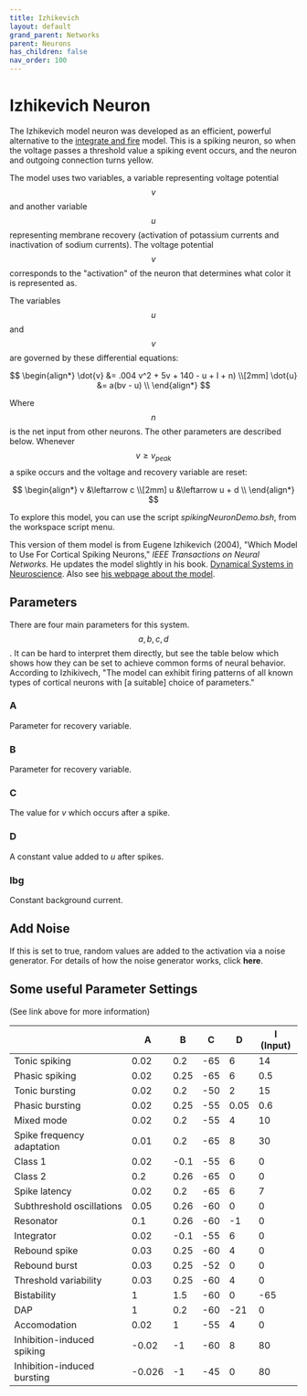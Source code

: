 ```yaml
---
title: Izhikevich
layout: default
grand_parent: Networks
parent: Neurons
has_children: false
nav_order: 100
---
```


# Izhikevich Neuron

The Izhikevich model neuron was developed as an efficient, powerful alternative to the [integrate and fire](integrateAndFire.html) model. This is a spiking neuron, so when the voltage passes a threshold value a spiking event occurs, and the neuron and outgoing connection turns yellow.

The model uses two variables, a variable representing voltage potential $$v$$ and another variable $$u$$ representing membrane recovery (activation of potassium currents and inactivation of sodium currents). The voltage potential $$v$$ corresponds to the "activation" of the neuron that determines what color it is represented as. 

The variables $$u$$ and $$v$$ are governed by these differential equations:

$$
\begin{align*}
\dot{v} &= .004 v^2 + 5v + 140 - u + I + n) \\[2mm]
\dot{u} &= a(bv - u) \\
\end{align*}
$$

Where $$n$$ is the net input from other neurons. The other parameters are described below. Whenever $$v \geq v_{peak}$$ a spike occurs and the voltage and recovery variable are reset:

$$
\begin{align*}
v &\leftarrow c \\[2mm]
u &\leftarrow u + d \\
\end{align*}
$$

To explore this model, you can use the script *spikingNeuronDemo.bsh*, from the workspace script menu.

This version of them model is from Eugene Izhikevich (2004), "Which Model to Use For Cortical Spiking Neurons," *IEEE Transactions on Neural Networks.* He updates the model slightly in his book. [Dynamical Systems in Neuroscience](https://www.izhikevich.org/publications/dsn.pdf). Also see [his webpage about the model](http://www.izhikevich.org/publications/whichmod.htm).

## Parameters

There are four main parameters for this system. $$a, b, c, d$$. It can be hard to interpret them directly, but see the table below which shows how they can be set to achieve common forms of neural behavior. According to Izhikivech, "The model can exhibit firing patterns of all known types of cortical neurons with [a suitable] choice of parameters."


### A

Parameter for recovery variable.

### B

Parameter for recovery variable.

### C

The value for *v* which occurs after a spike.

### D

A constant value added to *u* after spikes.

### Ibg

Constant background current.

## Add Noise

If this is set to true, random values are added to the activation via a noise generator. For details of how the noise generator works, click **here**.

## Some useful Parameter Settings

(See link above for more information)

|             | A    | B    | C   | D   | I (Input) |
|-------------|------|------|-----|-----|-----------|
| Tonic spiking      | 0.02 | 0.2  | -65 | 6   | 14 |
| Phasic spiking     | 0.02 | 0.25 | -65 | 6   | 0.5 |
| Tonic bursting     | 0.02 | 0.2  | -50 | 2   | 15 |
| Phasic bursting    | 0.02 | 0.25 | -55 | 0.05 | 0.6 |
| Mixed mode         | 0.02 | 0.2  | -55 | 4   | 10 |
| Spike frequency adaptation | 0.01 | 0.2  | -65 | 8   | 30 |
| Class 1            | 0.02 | -0.1 | -55 | 6   | 0 |
| Class 2            | 0.2  | 0.26 | -65 | 0   | 0 |
| Spike latency      | 0.02 | 0.2  | -65 | 6   | 7 |
| Subthreshold oscillations | 0.05 | 0.26 | -60 | 0   | 0 |
| Resonator          | 0.1  | 0.26 | -60 | -1  | 0 |
| Integrator         | 0.02 | -0.1 | -55 | 6   | 0 |
| Rebound spike      | 0.03 | 0.25 | -60 | 4   | 0 |
| Rebound burst      | 0.03 | 0.25 | -52 | 0   | 0 |
| Threshold variability | 0.03 | 0.25 | -60 | 4   | 0 |
| Bistability        | 1    | 1.5  | -60 | 0   | -65 |
| DAP                | 1    | 0.2  | -60 | -21 | 0 |
| Accomodation       | 0.02 | 1    | -55 | 4   | 0 |
| Inhibition-induced spiking | -0.02 | -1   | -60 | 8   | 80 |
| Inhibition-induced bursting | -0.026 | -1  | -45 | 0   | 80 |
